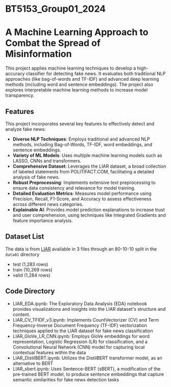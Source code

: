 # BT5153_Group01_2024

# A Machine Learning Approach to Combat the Spread of Misinformation 
This project applies machine learning techniques to develop a high-accuracy classifier for detecting fake news. It evaluates both traditional NLP approaches (like bag-of-words and TF-IDF) and advanced deep learning methods (including word and sentence embeddings). The project also explores interpretable machine learning methods to increase model transparency.

## Features
This project incorporates several key features to effectively detect and analyze fake news:
- **Diverse NLP Techniques**: Employs traditional and advanced NLP methods, including Bag-of-Words, TF-IDF, word embeddings, and sentence embeddings.
- **Variety of ML Models**: Uses multiple machine learning models such as LASSO, CNNs and transformers.
- **Comprehensive Dataset**: Leverages the LIAR dataset, a broad collection of labeled statements from POLITIFACT.COM, facilitating a detailed analysis of fake news.
- **Robust Preprocessing**: Implements extensive text preprocessing to ensure data consistency and relevance for model training.
- **Detailed Evaluation Metrics**: Measures model performance using Precision, Recall, F1-Score, and Accuracy to assess effectiveness across different news categories.
- **Explainable AI**: Provides model prediction explanations to increase trust and user comprehension, using techniques like Integrated Gradients and feature importance analysis.

## Dataset List
The data is from [LIAR](https://aclanthology.org/P17-2067/) available in 3 files through an 80-10-10 split in the `data01` directory
- test (1,283 rows)
- train (10,269 rows)
- valid (1,284 rows)

## Code Directory
- LIAR_EDA.ipynb: The Exploratory Data Analysis (EDA) notebook provides visualizations and insights into the LIAR dataset's structure and content.
- LIAR_CV_TFIDF_v3.ipynb: Implements CountVectorizer (CV) and Term Frequency-Inverse Document Frequency (TF-IDF) vectorization techniques applied to the LIAR dataset for fake news classification
- LIAR_GloVe_LR_CNN.ipynb: Employs GloVe embeddings for word representation, Logistic Regression (LR) for classification, and a Convolutional Neural Network (CNN) model for capturing local contextual features within the data
- LIAR_DistilBERT.ipynb: Utilizes the DistilBERT transformer model, as an alternative to BERT
- LIAR_sbert.ipynb: Uses Sentence-BERT (sBERT), a modification of the pre-trained BERT model, to produce sentence embeddings that capture semantic similarities for fake news detection tasks
